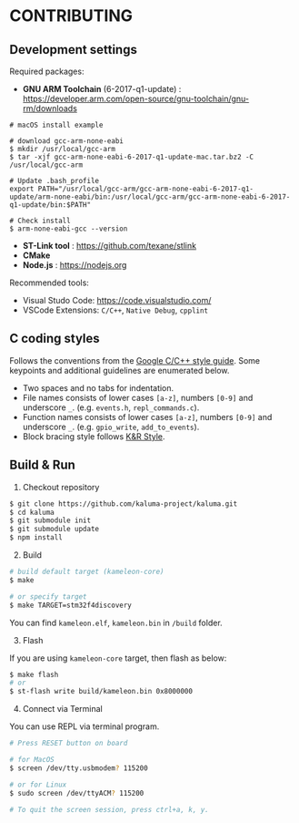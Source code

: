 CONTRIBUTING
============

## Development settings

Required packages:
* __GNU ARM Toolchain__ (6-2017-q1-update) : https://developer.arm.com/open-source/gnu-toolchain/gnu-rm/downloads

```bsh
# macOS install example

# download gcc-arm-none-eabi
$ mkdir /usr/local/gcc-arm
$ tar -xjf gcc-arm-none-eabi-6-2017-q1-update-mac.tar.bz2 -C /usr/local/gcc-arm

# Update .bash_profile
export PATH="/usr/local/gcc-arm/gcc-arm-none-eabi-6-2017-q1-update/arm-none-eabi/bin:/usr/local/gcc-arm/gcc-arm-none-eabi-6-2017-q1-update/bin:$PATH"

# Check install
$ arm-none-eabi-gcc --version
```

* __ST-Link tool__ : https://github.com/texane/stlink
* __CMake__
* __Node.js__ : https://nodejs.org

Recommended tools:
* Visual Studo Code: https://code.visualstudio.com/
* VSCode Extensions: `C/C++`, `Native Debug`, `cpplint`

## C coding styles

Follows the conventions from the [Google C/C++ style guide](https://google.github.io/styleguide/cppguide.html). Some keypoints and additional guidelines are enumerated below.

* Two spaces and no tabs for indentation.
* File names consists of lower cases `[a-z]`, numbers `[0-9]` and underscore `_`. (e.g. `events.h`, `repl_commands.c`).
* Function names consists of lower cases `[a-z]`, numbers `[0-9]` and underscore `_`. (e.g. `gpio_write`, `add_to_events`).
* Block bracing style follows [K&R Style](https://en.wikipedia.org/wiki/Indentation_style#K.26R).


## Build & Run

1. Checkout repository

```sh
$ git clone https://github.com/kaluma-project/kaluma.git
$ cd kaluma
$ git submodule init
$ git submodule update
$ npm install
```

2. Build

```sh
# build default target (kameleon-core)
$ make

# or specify target
$ make TARGET=stm32f4discovery
```

You can find `kameleon.elf`, `kameleon.bin` in `/build` folder.

3. Flash

If you are using `kameleon-core` target, then flash as below:

```sh
$ make flash
# or
$ st-flash write build/kameleon.bin 0x8000000
```

4. Connect via Terminal

You can use REPL via terminal program.

```sh
# Press RESET button on board

# for MacOS
$ screen /dev/tty.usbmodem? 115200

# or for Linux
$ sudo screen /dev/ttyACM? 115200

# To quit the screen session, press ctrl+a, k, y.
```
